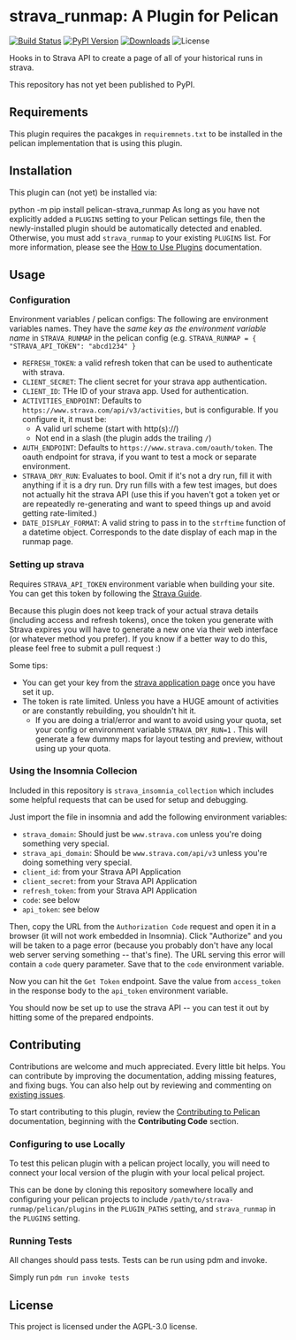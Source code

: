 strava_runmap: A Plugin for Pelican
===================================

[![Build Status](https://img.shields.io/github/actions/workflow/status/pelican-plugins/strava_runmap/main.yml?branch=main)](https://github.com/Checkroth/strava-runmap/actions)
[![PyPI Version](https://img.shields.io/pypi/v/pelican-strava_runmap)](https://pypi.org/project/pelican-strava_runmap/)
[![Downloads](https://img.shields.io/pypi/dm/pelican-strava_runmap)](https://pypi.org/project/pelican-strava_runmap/)
![License](https://img.shields.io/pypi/l/pelican-strava_runmap?color=blue)

Hooks in to Strava API to create a page of all of your historical runs in strava.

This repository has not yet been published to PyPI.

## Requirements

This plugin requires the pacakges in `requiremnets.txt` to be installed in the pelican implementation that is using this plugin.

## Installation

This plugin can (not yet) be installed via:

python -m pip install pelican-strava_runmap
As long as you have not explicitly added a `PLUGINS` setting to your Pelican settings file, then the newly-installed plugin should be automatically detected and enabled. Otherwise, you must add `strava_runmap` to your existing `PLUGINS` list. For more information, please see the [How to Use Plugins](https://docs.getpelican.com/en/latest/plugins.html#how-to-use-plugins) documentation.

## Usage

### Configuration

Environment variables / pelican configs: The following are environment variables names. They have the _same key as the environment variable name_ in `STRAVA_RUNMAP` in the pelican config (e.g. `STRAVA_RUNMAP = { "STRAVA_API_TOKEN": "abcd1234" }`
- `REFRESH_TOKEN`: a valid refresh token that can be used to authenticate with strava.
- `CLIENT_SECRET`: The client secret for your strava app authentication.
- `CLIENT_ID`: THe ID of your strava app. Used for authentication.
- `ACTIVITIES_ENDPOINT`: Defaults to `https://www.strava.com/api/v3/activities`, but is configurable. If you configure it, it must be:
  - A valid url scheme (start with http(s)://)
  - Not end in a slash (the plugin adds the trailing `/`)
- `AUTH_ENDPOINT`: Defaults to `https://www.strava.com/oauth/token`. The oauth endpoint for strava, if you want to test a mock or separate environment.
- `STRAVA_DRY_RUN`: Evaluates to bool. Omit if it's not a dry run, fill it with anything if it is a dry run. Dry run fills with a few test images, but does not actually hit the strava API (use this if you haven't got a token yet or are repeatedly re-generating and want to speed things up and avoid getting rate-limited.)
- `DATE_DISPLAY_FORMAT`: A valid string to pass in to the `strftime` function of a datetime object. Corresponds to the date display of each map in the runmap page.

### Setting up strava

Requires `STRAVA_API_TOKEN` environment variable when building your site. You can get this token by following the [Strava Guide].

Because this plugin does not keep track of your actual strava details (including access and refresh tokens), once the token you generate with Strava expires you will have to generate a new one via their web interface (or whatever method you prefer). If you know if a better way to do this, please feel free to submit a pull request :)

Some tips:

- You can get your key from the [strava application page] once you have set it up.
- The token is rate limited. Unless you have a HUGE amount of activities or are constantly rebuilding, you shouldn't hit it.
  - If you are doing a trial/error and want to avoid using your quota, set your config or environment variable `STRAVA_DRY_RUN=1` . This will generate a few dummy maps for layout testing and preview, without using up your quota.

### Using the Insomnia Collecion

Included in this repository is `strava_insomnia_collection` which includes some helpful requests that can be used for setup and debugging.

Just import the file in insomnia and add the following environment variables:
- `strava_domain`: Should just be `www.strava.com` unless you're doing something very special.
- `strava_api_domain`: Should be `www.strava.com/api/v3` unless you're doing something very special.
- `client_id`: from your Strava API Application
- `client_secret`: from your Strava API Application
- `refresh_token`: from your Strava API Application
- `code`: see below
- `api_token`: see below

Then, copy the URL from the `Authorization Code` request and open it in a browser (it will not work embedded in Insomnia). Click "Authorize" and you will be taken to a page error (because you probably don't have any local web server serving something -- that's fine). The URL serving this error will contain a `code` query parameter. Save that to the `code` environment variable.

Now you can hit the `Get Token` endpoint. Save the value from `access_token` in the response body to the `api_token` environment variable.

You should now be set up to use the strava API -- you can test it out by hitting some of the prepared endpoints.


Contributing
------------

Contributions are welcome and much appreciated. Every little bit helps. You can contribute by improving the documentation, adding missing features, and fixing bugs. You can also help out by reviewing and commenting on [existing issues].

To start contributing to this plugin, review the [Contributing to Pelican] documentation, beginning with the **Contributing Code** section.

### Configuring to use Locally

To test this pelican plugin with a pelican project locally, you will need to connect your local version of the plugin with your local pelical project.

This can be done by cloning this repository somewhere locally and configuring your pelican projects to include `/path/to/strava-runmap/pelican/plugins` in the `PLUGIN_PATHS` setting, and `strava_runmap` in the 
`PLUGINS` setting.

### Running Tests

All changes should pass tests. Tests can be run using pdm and invoke.

Simply run `pdm run invoke tests`

License
-------

This project is licensed under the AGPL-3.0 license.

[existing issues]: https://github.com/Checkroth/strava-runmap/issues
[Contributing to Pelican]: https://docs.getpelican.com/en/latest/contribute.html
[Strava Guide]: https://developers.strava.com/docs/getting-started/#account
[strava application page]: https://www.strava.com/settings/api

